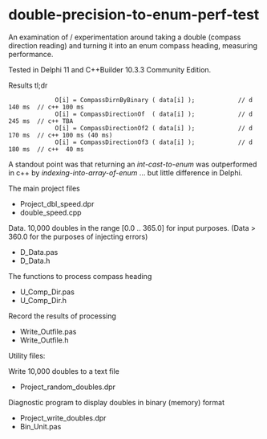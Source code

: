 # double-precision-to-enum-perf-test

An examination of / experimentation around taking a double (compass direction reading) and turning it into an enum compass heading, measuring performance.

Tested in Delphi 11 and C++Builder 10.3.3 Community Edition.

Results tl;dr
```
			 O[i] = CompassDirnByBinary ( data[i] );            // d 140 ms  // c++ 100 ms
			 O[i] = CompassDirectionOf  ( data[i] );            // d 245 ms  // c++ TBA
			 O[i] = CompassDirectionOf2 ( data[i] );            // d 170 ms  // c++ 100 ms (40 ms)
			 O[i] = CompassDirectionOf3 ( data[i] );            // d 180 ms  // c++  40 ms
```       
       
A standout point was that returning an *int-cast-to-enum* was outperformed in c++ by *indexing-into-array-of-enum* ... but little difference in Delphi.


The main project files
- Project_dbl_speed.dpr 
- double_speed.cpp 

Data. 10,000 doubles in the range [0.0 .. 365.0] for input purposes.  (Data > 360.0 for the purposes of injecting errors)
- D_Data.pas 
- D_Data.h 

The functions to process compass heading
- U_Comp_Dir.pas 
- U_Comp_Dir.h

Record the results of processing
- Write_Outfile.pas 
- Write_Outfile.h

Utility files:

Write 10,000 doubles to a text file
- Project_random_doubles.dpr

Diagnostic program to display doubles in binary (memory) format
- Project_write_doubles.dpr 
- Bin_Unit.pas


